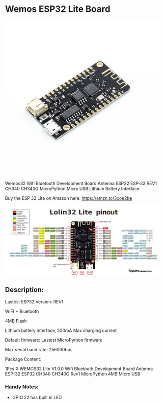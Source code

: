 
# Wemos ESP32 Lite Board

<img src="https://github.com/MKme/ESP32/blob/main/Wemos%2032%20Lite%20Board/pics/s-l1600%20(1).jpg" width="700"/>

Wemos32 Wifi Bluetooth Development Board Antenna ESP32 ESP-32 REV1 CH340 CH340G MicroPython Micro USB Lithium Battery Interface

Buy the ESP 32 Lite on Amazon here: https://amzn.to/3coe2be

<img src="https://github.com/MKme/ESP32/blob/main/Wemos%2032%20Lite%20Board/pics/Lolin32_pinout03.png" width="700"/>

## Description:

Lastest ESP32 Version: REV1

WIFI + Bluetooth 

4MB Flash

Lithium battery interface, 500mA Max charging current

Default firmware: Lastest MicroPython firmware

Max serial baud rate: 256000bps
  

Package Content:

1Pcs  X WEMOS32 Lite V1.0.0 Wifi Bluetooth Development Board Antenna ESP-32 ESP32 CH340 CH340G Rev1 MicroPython 4MB Micro USB



### Handy Notes:

-  GPIO 22 has built in LED

